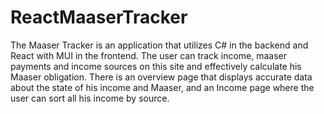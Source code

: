 # ReactMaaserTracker
The Maaser Tracker is an application that utilizes C# in the backend and React with MUI in the frontend.
The user can track income, maaser payments and income sources on this site and effectively calculate his Maaser obligation.
There is an overview page that displays accurate data about the state of his income and Maaser,
and an Income page where the user can sort all his income by source.

